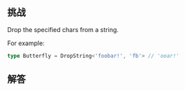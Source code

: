 ## 挑战



Drop the specified chars from a string.

For example:

```ts
type Butterfly = DropString<'foobar!', 'fb'> // 'ooar!'
```


## 解答

